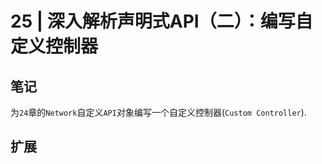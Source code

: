 # 25 | 深入解析声明式API（二）：编写自定义控制器

## 笔记

为`24`章的`Network`自定义`API`对象编写一个自定义控制器(`Custom Controller`).


## 扩展